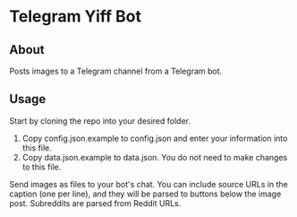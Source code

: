 # Telegram Yiff Bot

## About
Posts images to a Telegram channel from a Telegram bot.

## Usage
Start by cloning the repo into your desired folder.

1. Copy config.json.example to config.json and enter your information into this file.
2. Copy data.json.example to data.json. You do not need to make changes to this file.

Send images as files to your bot's chat. You can include source URLs in the caption (one per line), and they will be parsed to buttons below the image post. Subreddits are parsed from Reddit URLs.
